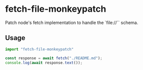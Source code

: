 # fetch-file-monkeypatch

Patch node's fetch implementation to handle the `file://`` schema.

## Usage

```js
import "fetch-file-monkeypatch"

const response = await fetch("./README.md");
console.log(await response.text());
```